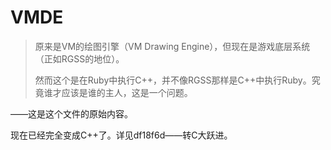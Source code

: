 VMDE
====

> 原来是VM的绘图引擎（VM Drawing Engine），但现在是游戏底层系统（正如RGSS的地位）。
>
> 然而这个是在Ruby中执行C++，并不像RGSS那样是C++中执行Ruby。究竟谁才应该是谁的主人，这是一个问题。

——这是这个文件的原始内容。

现在已经完全变成C++了。详见df18f6d——转C大跃进。
